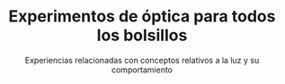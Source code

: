 ---
title: Experimentos de óptica para todos los bolsillos
subtitle: Experiencias relacionadas con conceptos relativos a la luz y su comportamiento
summary: "<code style='color: #2E3440;background:#88C0D0'>NOVEDAD</code><br>Experiencias relacionadas con conceptos relativos a la luz y su comportamiento."
breadcrumbs: ["recursos-fisica-quimica","practicas-2bach-fisica"]
tags:
- prácticas-laboratorio
- 2º Bach
- óptica
categories:
- Física
weight: 40

# Optional external URL for project (replaces project detail page).
external_link: "https://www.sedoptica.es/storage/docs/20240516084634_Libro-Exxperimentos-de-Optica-para-todos-los-bolsillos_compressed.pdf"

image:
  preview_only: true
---